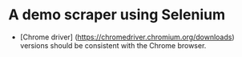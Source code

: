#  A demo scraper using Selenium

- [Chrome driver] (https://chromedriver.chromium.org/downloads) versions should be consistent with the Chrome browser.
